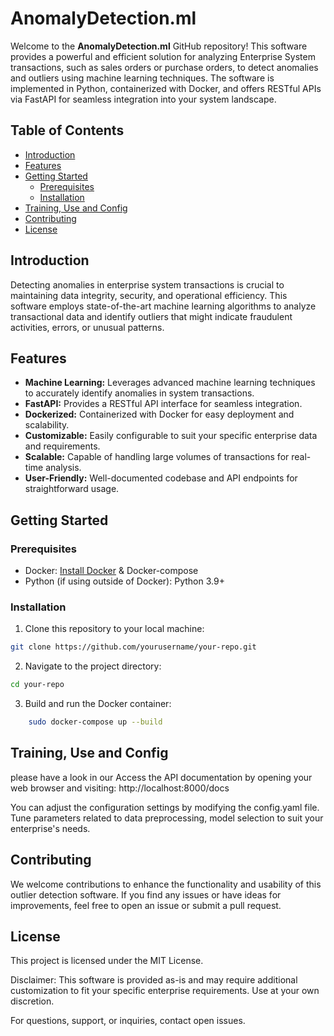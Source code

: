# AnomalyDetection.ml 

Welcome to the **AnomalyDetection.ml** GitHub repository! This software provides a powerful and efficient solution for analyzing Enterprise System transactions, such as sales orders or purchase orders, to detect anomalies and outliers using machine learning techniques. 
The software is implemented in Python, containerized with Docker, and offers RESTful APIs via FastAPI for seamless integration into your system landscape.

## Table of Contents

- [Introduction](#introduction)
- [Features](#features)
- [Getting Started](#getting-started)
  - [Prerequisites](#prerequisites)
  - [Installation](#installation)
- [Training, Use and Config](#Training)
- [Contributing](#contributing)
- [License](#license)

## Introduction

Detecting anomalies in enterprise system transactions is crucial to maintaining data integrity, security, and operational efficiency. This software employs state-of-the-art machine learning algorithms to analyze transactional data and identify outliers that might indicate fraudulent activities, errors, or unusual patterns.

## Features

- **Machine Learning:** Leverages advanced machine learning techniques to accurately identify anomalies in system transactions.
- **FastAPI:** Provides a RESTful API interface for seamless integration.
- **Dockerized:** Containerized with Docker for easy deployment and scalability.
- **Customizable:** Easily configurable to suit your specific enterprise data and requirements.
- **Scalable:** Capable of handling large volumes of transactions for real-time analysis.
- **User-Friendly:** Well-documented codebase and API endpoints for straightforward usage.

## Getting Started

### Prerequisites

- Docker: [Install Docker](https://www.docker.com/get-started) & Docker-compose
- Python (if using outside of Docker): Python 3.9+

### Installation

1. Clone this repository to your local machine:

```bash
git clone https://github.com/yourusername/your-repo.git
```

2. Navigate to the project directory:

```bash
cd your-repo
```

3. Build and run the Docker container:

```bash
    sudo docker-compose up --build
```


## Training, Use and Config

please have a look in our 
Access the API documentation by opening your web browser and visiting: http://localhost:8000/docs

You can adjust the configuration settings by modifying the config.yaml file. Tune parameters related to data preprocessing, model selection to suit your enterprise's needs.

## Contributing

We welcome contributions to enhance the functionality and usability of this outlier detection software. If you find any issues or have ideas for improvements, feel free to open an issue or submit a pull request.

## License

This project is licensed under the MIT License.

Disclaimer: This software is provided as-is and may require additional customization to fit your specific enterprise requirements. Use at your own discretion.

For questions, support, or inquiries, contact open issues.




